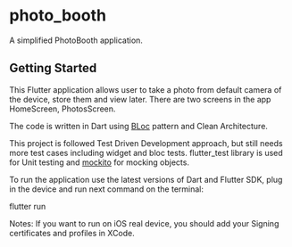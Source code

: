 # photo_booth

A simplified PhotoBooth application.

## Getting Started

This Flutter application allows user to take a photo from default camera of the device,
store them and view later. There are two screens in the app HomeScreen, PhotosScreen.

The code is written in Dart using [BLoc](https://pub.dev/packages/flutter_bloc) pattern and Clean Architecture.

This project is followed Test Driven Development approach, but still needs more test cases including
widget and bloc tests.
flutter_test library is used for Unit testing and [mockito](https://pub.dev/packages/mockito) for
mocking objects.

To run the application use the latest versions of Dart and Flutter SDK, plug in the device and run next command on the terminal:

flutter run

Notes: If you want to run on iOS real device, you should add your Signing certificates and profiles in XCode.


